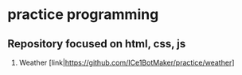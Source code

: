 # practice programming
Repository focused on html, css, js
-----------------------------------

1. Weather [link|https://github.com/ICe1BotMaker/practice/weather]
